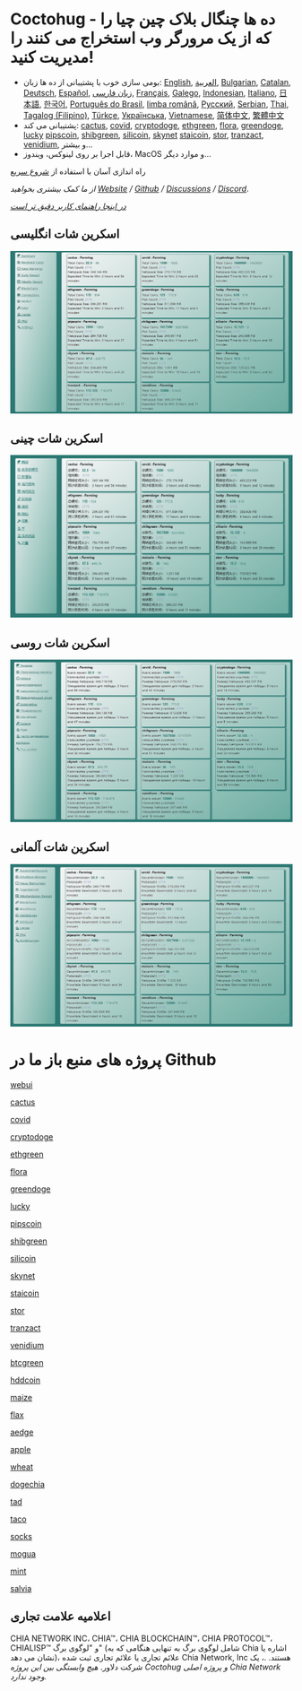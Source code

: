 # Coctohug - ده ها چنگال بلاک چین چیا را که از یک مرورگر وب استخراج می کنند را مدیریت کنید!
- بومی سازی خوب با پشتیبانی از ده ها زبان: [English](./readme_en.md), [العربية](./readme_ar.md), [Bulgarian](./readme_bg.md), [Catalan](./readme_ca.md), [Deutsch](./readme_de.md), [Español](./readme_es.md), [زبان فارسی](./readme_fa.md), [Français](./readme_fr.md), [Galego](./readme_gl.md), [Indonesian](./readme_id.md), [Italiano](./readme_it.md), [日本語](./readme_ja.md), [한국어](./readme_ko.md), [Português do Brasil](./readme_pt.md), [limba română](./readme_ro.md), [Русский](./readme_ru.md), [Serbian](./readme_sr.md), [Thai](./readme_th.md), [Tagalog (Filipino)](./readme_tl.md), [Türkçe](./readme_tr.md), [Українська](./readme_uk.md), [Vietnamese](./readme_vi.md), [简体中文](./readme_zh-CN.md), [繁體中文](./readme_zh-TW.md)
- پشتیبانی می کند: [cactus](https://github.com/raingggg/coctohug-cactus), [covid](https://github.com/raingggg/coctohug-covid), [cryptodoge](https://github.com/raingggg/coctohug-cryptodoge), [ethgreen](https://github.com/raingggg/coctohug-ethgreen), [flora](https://github.com/raingggg/coctohug-flora), [greendoge](https://github.com/raingggg/coctohug-greendoge), [lucky](https://github.com/raingggg/coctohug-lucky) [pipscoin](https://github.com/raingggg/coctohug-pipscoin), [shibgreen](https://github.com/raingggg/coctohug-shibgreen), [silicoin](https://github.com/raingggg/coctohug-silicoin), [skynet](https://github.com/raingggg/coctohug-skynet) [staicoin](https://github.com/raingggg/coctohug-staicoin), [stor](https://github.com/raingggg/coctohug-stor), [tranzact](https://github.com/raingggg/coctohug-tranzact), [venidium](https://github.com/raingggg/coctohug-venidium), و بیشتر...
- قابل اجرا بر روی لینوکس، ویندوز، MacOS و موارد دیگر...

راه اندازی آسان با استفاده از [شروع سریع](https://www.coctohug.xyz/)

*از ما کمک بیشتری بخواهید [Website](https://www.coctohug.xyz/) / [Github](https://github.com/raingggg/coctohug) / [Discussions](https://github.com/raingggg/coctohug/discussions) / [Discord](https://discord.gg/umfKHm7gVM)*.

*[در اینجا راهنمای کاربر دقیق تر است](./docs/wiki/wiki_fa.md)*


## اسکرین شات انگلیسی
![English](../../images/coctohug-summary-en-min.png)

## اسکرین شات چینی
![Chinese](../../images/coctohug-summary-cn-min.png)

## اسکرین شات روسی
![Russian](../../images/coctohug-summary-russian-min.png)

## اسکرین شات آلمانی
![German](../../images/coctohug-summary-german-min.png)


# پروژه های منبع باز ما در Github
[webui](https://github.com/raingggg/coctohug-web-docker)

[cactus](https://github.com/raingggg/coctohug-cactus)

[covid](https://github.com/raingggg/coctohug-covid)

[cryptodoge](https://github.com/raingggg/coctohug-cryptodoge)

[ethgreen](https://github.com/raingggg/coctohug-ethgreen)

[flora](https://github.com/raingggg/coctohug-flora)

[greendoge](https://github.com/raingggg/coctohug-greendoge)

[lucky](https://github.com/raingggg/coctohug-lucky) 

[pipscoin](https://github.com/raingggg/coctohug-pipscoin)

[shibgreen](https://github.com/raingggg/coctohug-shibgreen)

[silicoin](https://github.com/raingggg/coctohug-silicoin)

[skynet](https://github.com/raingggg/coctohug-skynet) 

[staicoin](https://github.com/raingggg/coctohug-staicoin)

[stor](https://github.com/raingggg/coctohug-stor)

[tranzact](https://github.com/raingggg/coctohug-tranzact)

[venidium](https://github.com/raingggg/coctohug-venidium)

[btcgreen](https://github.com/raingggg/coctohug-btcgreen)

[hddcoin](https://github.com/raingggg/coctohug-hddcoin)

[maize](https://github.com/raingggg/coctohug-maize)

[flax](https://github.com/raingggg/coctohug-flax)

[aedge](https://github.com/raingggg/coctohug-aedge)

[apple](https://github.com/raingggg/coctohug-apple)

[wheat](https://github.com/raingggg/coctohug-wheat)

[dogechia](https://github.com/raingggg/coctohug-dogechia)

[tad](https://github.com/raingggg/coctohug-tad)

[taco](https://github.com/raingggg/coctohug-taco)

[socks](https://github.com/raingggg/coctohug-socks)

[mogua](https://github.com/raingggg/coctohug-mogua)

[mint](https://github.com/raingggg/coctohug-mint)

[salvia](https://github.com/raingggg/coctohug-salvia)


## اعلامیه علامت تجاری
CHIA NETWORK INC، CHIA™، CHIA BLOCKCHAIN™، CHIA PROTOCOL™، CHIALISP™ و &#34;لوگوی برگ&#34; (شامل لوگوی برگ به تنهایی هنگامی که به Chia اشاره یا نشان می دهد)، علائم تجاری یا علائم تجاری ثبت شده Chia Network, Inc هستند. .، یک شرکت دلاور. *هیچ وابستگی بین این پروژه Coctohug و پروژه اصلی Chia Network وجود ندارد.*
